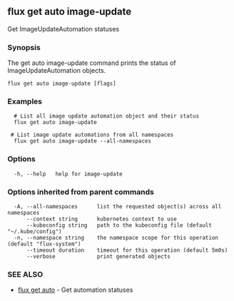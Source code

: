 ## flux get auto image-update

Get ImageUpdateAutomation statuses

### Synopsis

The get auto image-update command prints the status of ImageUpdateAutomation objects.

```
flux get auto image-update [flags]
```

### Examples

```
  # List all image update automation object and their status
  flux get auto image-update

 # List image update automations from all namespaces
  flux get auto image-update --all-namespaces

```

### Options

```
  -h, --help   help for image-update
```

### Options inherited from parent commands

```
  -A, --all-namespaces      list the requested object(s) across all namespaces
      --context string      kubernetes context to use
      --kubeconfig string   path to the kubeconfig file (default "~/.kube/config")
  -n, --namespace string    the namespace scope for this operation (default "flux-system")
      --timeout duration    timeout for this operation (default 5m0s)
      --verbose             print generated objects
```

### SEE ALSO

* [flux get auto](flux_get_auto.md)	 - Get automation statuses

